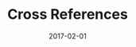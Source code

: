 ---
title: Cross References
linktitle:
description:
date: 2017-02-01
publishdate: 2017-02-01
lastmod: 2017-01-09
categories: [content]
tags: [cross references, anchors]
weight: 80
draft: false
slug:
aliases: []
notes:
---